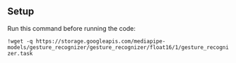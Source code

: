 ## Setup
Run this command before running the code:

`!wget -q https://storage.googleapis.com/mediapipe-models/gesture_recognizer/gesture_recognizer/float16/1/gesture_recognizer.task`